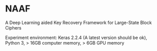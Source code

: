 # NAAF
A Deep Learning aided Key Recovery Framework for Large-State Block Ciphers

Experiment environment: 
Keras 2.2.4 (A latest version should be ok), Python 3, > 16GB computer memory, > 6GB GPU memory
